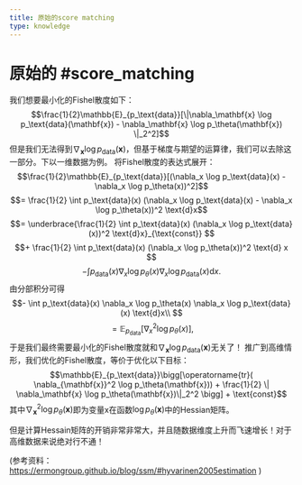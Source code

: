 ```yaml
---
title: 原始的score matching
type: knowledge
---
```


# 原始的 #score_matching
我们想要最小化的Fishel散度如下：
$$\frac{1}{2}\mathbb{E}_{p_\text{data}}[\|\nabla_\mathbf{x} \log p_\text{data}(\mathbf{x}) - \nabla_\mathbf{x} \log p_\theta(\mathbf{x}) \|_2^2]$$
但是我们无法得到$\nabla_\mathbf{x} \log p_\text{data}(\mathbf{x})$，但基于梯度与期望的运算律，我们可以去除这一部分。下以一维数据为例。
将Fishel散度的表达式展开：
$$\frac{1}{2}\mathbb{E}_{p_\text{data}}[(\nabla_x \log p_\text{data}(x) - \nabla_x \log p_\theta(x))^2]$$$$= \frac{1}{2} \int p_\text{data}(x) (\nabla_x \log p_\text{data}(x) - \nabla_x \log p_\theta(x))^2 \text{d}x$$$$= \underbrace{\frac{1}{2} \int p_\text{data}(x) (\nabla_x \log p_\text{data}(x))^2 \text{d}x}_{\text{const}} $$$$+ \frac{1}{2} \int p_\text{data}(x) (\nabla_x \log p_\theta(x))^2 \text{d} x $$$$- \int p_\text{data}(x) \nabla_x \log p_\theta(x) \nabla_x \log p_\text{data}(x)\text{d}x.
$$
由分部积分可得
$$- \int p_\text{data}(x) \nabla_x \log p_\theta(x) \nabla_x \log p_\text{data}(x) \text{d}x\\
$$$$= \mathbb{E}_{p_\text{data}}[\nabla_x^2 \log p_\theta(x)],$$
于是我们最终需要最小化的Fishel散度就和$\nabla_\mathbf{x} \log p_\text{data}(\mathbf{x})$无关了！
推广到高维情形，我们优化的Fishel散度，等价于优化以下目标：
$$\mathbb{E}_{p_\text{data}}\bigg[\operatorname{tr}( \nabla_{\mathbf{x}}^2 \log p_\theta(\mathbf{x})) + \frac{1}{2} \| \nabla_\mathbf{x} \log p_\theta(\mathbf{x})\|_2^2 \bigg] + \text{const}$$
其中$\nabla_\mathbf{x}^2\log p_\theta(\mathbf{x})$即为变量x在函数$\log p_\theta(\mathbf{x})$中的Hessian矩阵。

但是计算Hessain矩阵的开销非常非常大，并且随数据维度上升而飞速增长！对于高维数据来说绝对行不通！

(参考资料：https://ermongroup.github.io/blog/ssm/#hyvarinen2005estimation )
